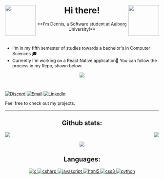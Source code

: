 <!--INFO CARD-->
<h1 align="center">
<img src="https://media3.giphy.com/media/QLjDyhP2G9vKtQgziv/giphy.gif" height="100" align="left" />
Hi there!
<img src="https://media2.giphy.com/media/wTnwd842YQwN2Ki3hY/giphy.gif?cid=790b7611da802879a171e68b339dd12a52127be2c7b974b7&rid=giphy.gif&ct=sf" height="100" align="right" />
</h1>


<p align="center">
  **I'm Dennis, a Software student at Aalborg University!**
</p>
<br/>

- I'm in my fifth semester of studies towards a bachelor's in Computer Sciences :mortar_board:
- Currently I'm working on a React Native application:iphone: You can follow the process in my Repo, shown below: 
<div align="center">
 <a href="https://github.com/denn4617/SpotBuddy">
  <img align="center" src="https://github-readme-stats.vercel.app/api/pin/?username=denn4617&repo=SpotBuddy&theme=gruvbox&bg_color=0d1117" />
 </a>
</div>

&nbsp;
<!--CONTACT-->
[![Discord](https://img.shields.io/badge/Discord-252422.svg?style=for-the-badge&logo=discord)](https://discordapp.com/users/352501722226098177/)
[![Email](https://img.shields.io/badge/Email-252422.svg?style=for-the-badge&logo=gmail)](mailto:dkilia19@student.aau.dk)
[![LinkedIn](https://img.shields.io/badge/LinkedIn-252422.svg?style=for-the-badge&logo=linkedin&logoColor=blue)](https://www.linkedin.com/in/dennis-kilic-2353441b4/)

Feel free to check out my projects.


<hr>
<!--GITHUB STATS-->
<div align="center">
<h2 align="center">Github stats:</h2> 


<img align="left" src="https://github-readme-stats.vercel.app/api?username=denn4617&count_private=true&include_all_commits=true&show_icons=true&hide_border=true&bg_color=0d1117&theme=gruvbox"/>


<img align="right" src="https://github-readme-stats.vercel.app/api/top-langs/?username=denn4617&layout=compact&card_width=250&hide_border=true&bg_color=0d1117&theme=gruvbox"/> <br>
 
<img align="center" src="https://github-readme-streak-stats.herokuapp.com/?user=denn4617&theme=gruvbox&hide_border=true&background=0d1117" />


</div>


<!--LANGUAGES-->
<h2 align="center">Languages:</h2> 
<p align="center">
  <!--C-->
  <a href="https://www.cprogramming.com/" target="_blank"> 
    <img src="https://img.shields.io/badge/C%20programming-A8B9CC.svg?style=for-the-badge&logo=c&logoColor=white"
      alt="c"/>
  </a>
 <!--CSHARP-->
 <a href="https://docs.microsoft.com/en-us/dotnet/csharp/" target="_blank"> 
    <img src="https://img.shields.io/badge/Csharp-228B22.svg?style=for-the-badge&logo=csharp&logoColor=black"
      alt="csharp"/>
 </a>
  <!--JAVASCRIPT-->
  <a href="https://developer.mozilla.org/en-US/docs/Web/JavaScript" target="_blank"> 
    <img src="https://img.shields.io/badge/Javascript-F7DF1E.svg?style=for-the-badge&logo=javascript&logoColor=black"
      alt="javascript"/> 
  </a>
  <!--HTML-->
  <a href="https://www.w3.org/html/" target="_blank"> 
    <img src="https://img.shields.io/badge/html-E34F26.svg?style=for-the-badge&logo=html5&logoColor=white"
      alt="html5"/> 
  </a>
  <!--CSS-->
  <a href="https://www.w3schools.com/css/" target="_blank">
    <img src="https://img.shields.io/badge/css-1572B6.svg?style=for-the-badge&logo=css3&logoColor=white"
      alt="css3"/>
  </a>
  <a href="https://www.python.org" target="_blank"> 
    <img src="https://img.shields.io/badge/Python-3776ab.svg?style=for-the-badge&logo=python&logoColor=black"
      alt="python"/>
  </a>
</p>
